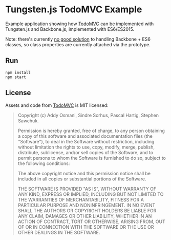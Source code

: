 # Tungsten.js TodoMVC Example

Example application showing how [TodoMVC](http://todomvc.com/) can be implemented with Tungsten.js and Backbone.js, implemented with ES6/ES2015.

Note: there's currently [no good solution](https://github.com/jashkenas/backbone/issues/3560) to handling Backbone + ES6 classes, so class properties are currently attached via the prototype.

## Run

    npm install
    npm start
    
## License

Assets and code from [TodoMVC](https://github.com/tastejs/todomvc) is MIT licensed:

> Copyright (c) Addy Osmani, Sindre Sorhus, Pascal Hartig, Stephen Sawchuk.
> 
> Permission is hereby granted, free of charge, to any person obtaining a copy of this software and associated documentation files (the "Software"), to deal in the Software without restriction, including without limitation the rights to use, copy, modify, merge, publish, distribute, sublicense, and/or sell copies of the Software, and to permit persons to whom the Software is furnished to do so, subject to the following conditions:
> 
> The above copyright notice and this permission notice shall be included in all copies or substantial portions of the Software.
> 
> THE SOFTWARE IS PROVIDED "AS IS", WITHOUT WARRANTY OF ANY KIND, EXPRESS OR IMPLIED, INCLUDING BUT NOT LIMITED TO THE WARRANTIES OF MERCHANTABILITY, FITNESS FOR A PARTICULAR PURPOSE AND NONINFRINGEMENT. IN NO EVENT SHALL THE AUTHORS OR COPYRIGHT HOLDERS BE LIABLE FOR ANY CLAIM, DAMAGES OR OTHER LIABILITY, WHETHER IN AN ACTION OF CONTRACT, TORT OR OTHERWISE, ARISING FROM, OUT OF OR IN CONNECTION WITH THE SOFTWARE OR THE USE OR OTHER DEALINGS IN THE SOFTWARE.